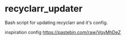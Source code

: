 # recyclarr_updater
Bash script for updating recyclarr and it's config.


inspiration config https://pastebin.com/raw/VgvMhDeZ
